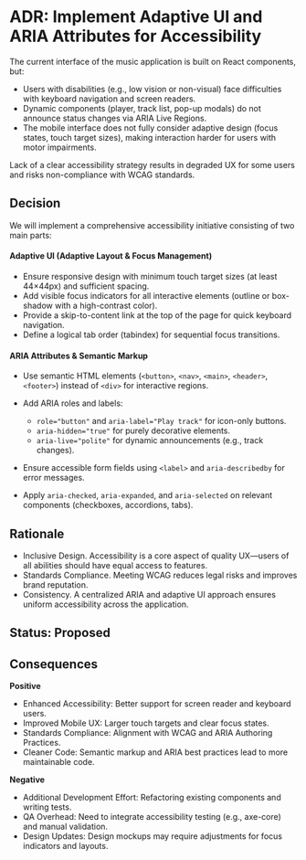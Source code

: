 # ADR: Implement Adaptive UI and ARIA Attributes for Accessibility

The current interface of the music application is built on React components, but:

- Users with disabilities (e.g., low vision or non-visual) face difficulties with keyboard navigation and screen readers.
- Dynamic components (player, track list, pop-up modals) do not announce status changes via ARIA Live Regions.
- The mobile interface does not fully consider adaptive design (focus states, touch target sizes), making interaction harder for users with motor impairments.

Lack of a clear accessibility strategy results in degraded UX for some users and risks non-compliance with WCAG standards.

## Decision

We will implement a comprehensive accessibility initiative consisting of two main parts:

#### Adaptive UI (Adaptive Layout & Focus Management)

- Ensure responsive design with minimum touch target sizes (at least 44×44px) and sufficient spacing.
- Add visible focus indicators for all interactive elements (outline or box-shadow with a high-contrast color).
- Provide a skip-to-content link at the top of the page for quick keyboard navigation.
- Define a logical tab order (tabindex) for sequential focus transitions.

#### ARIA Attributes & Semantic Markup

- Use semantic HTML elements (`<button>`, `<nav>`, `<main>`, `<header>`, `<footer>`) instead of `<div>` for interactive regions.
- Add ARIA roles and labels:

    - `role="button"` and `aria-label="Play track"` for icon-only buttons.
    - `aria-hidden="true"` for purely decorative elements.
    - `aria-live="polite"` for dynamic announcements (e.g., track changes).

- Ensure accessible form fields using `<label>` and `aria-describedby` for error messages.
- Apply `aria-checked`, `aria-expanded`, and `aria-selected` on relevant components (checkboxes, accordions, tabs).

## Rationale

- Inclusive Design. Accessibility is a core aspect of quality UX—users of all abilities should have equal access to features.
- Standards Compliance. Meeting WCAG reduces legal risks and improves brand reputation.
- Consistency. A centralized ARIA and adaptive UI approach ensures uniform accessibility across the application.

## Status: Proposed

## Consequences

**Positive**

- Enhanced Accessibility: Better support for screen reader and keyboard users.
- Improved Mobile UX: Larger touch targets and clear focus states.
- Standards Compliance: Alignment with WCAG and ARIA Authoring Practices.
- Cleaner Code: Semantic markup and ARIA best practices lead to more maintainable code.

**Negative**

- Additional Development Effort: Refactoring existing components and writing tests.
- QA Overhead: Need to integrate accessibility testing (e.g., axe-core) and manual validation.
- Design Updates: Design mockups may require adjustments for focus indicators and layouts.

